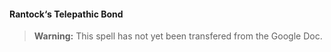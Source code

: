 #### Rantock‘s Telepathic Bond
<!-- previously "Telepathic Bond" -->

> **Warning:**
> This spell has not yet been transfered from the Google Doc.
